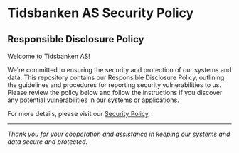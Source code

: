 # Tidsbanken AS Security Policy

## Responsible Disclosure Policy

Welcome to Tidsbanken AS!  

We're committed to ensuring the security and protection of our systems and data. This repository contains our Responsible Disclosure Policy, outlining the guidelines and procedures for reporting security vulnerabilities to us. Please review the policy below and follow the instructions if you discover any potential vulnerabilities in our systems or applications.

For more details, please visit our [Security Policy](https://github.com/Tidsbanken/security/security).

---

_Thank you for your cooperation and assistance in keeping our systems and data secure and protected._
